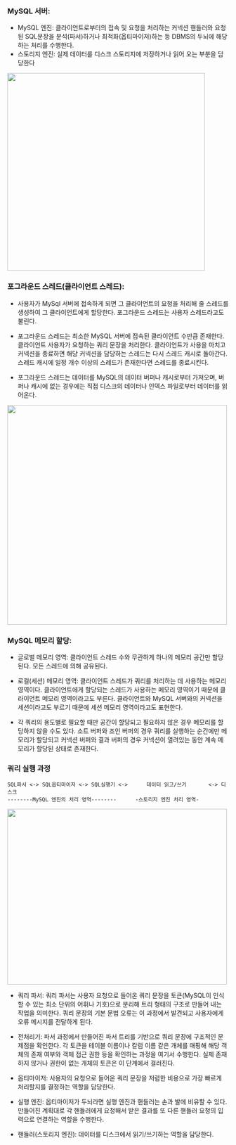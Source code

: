 

### MySQL 서버:
- MySQL 엔진: 클라이언트로부터의 접속 및 요청을 처리하는 커넥션 핸들러와 요청된 SQL문장을 분석(파서)하거나 최적화(옵티마이저)하는 등 DBMS의 두뇌에 해당하는 처리를 수행한다.
- 스토리지 엔진: 실제 데이터를 디스크 스토리지에 저장하거나 읽어 오는 부분을 담당한다
<img src="https://user-images.githubusercontent.com/66231761/154495756-a73e38e2-15d5-42d1-9a33-929f32bb6d91.png" width="450" height="450"/>                                                                                                                                                                                                                                                                              

### 포그라운드 스레드(클라이언트 스레드):
- 사용자가 MySql 서버에 접속하게 되면 그 클라이언트의 요청을 처리해 줄 스레드를 생성하여 그 클라이언트에게 할당한다. 포그라운드 스레드는 사용자 스레드라고도 불린다.

- 포그라운드 스레드는 최소한 MySQL 서버에 접속된 클라이언트 수만큼 존재한다. 클라이언트 사용자가 요청하는 쿼리 문장을 처리한다. 
  클라이언트가 사용을 마치고 커넥션을 종료하면 해당 커넥션을 담당하는 스레드는 다시 스레드 캐시로 돌아간다. 스레드 캐시에 일정 개수 이상의 스레드가 존재한다면 스레드를 종료시킨다.
  
- 포그라운드 스레드는 데이터를 MySQL의 데이터 버퍼나 캐시로부터 가져오며, 버퍼나 캐시에 없는 경우에는 직접 디스크의 데이터나 인덱스 파일로부터 데이터를 읽어온다.
<img src="https://user-images.githubusercontent.com/70372188/214121092-93c69ff8-8ab2-4edf-a028-4d0fe8c4539c.png" width="500" height="500"/>                                                                                                                                                                                                                                                                              

### MySQL 메모리 할당:

- 글로벌 메모리 영역: 클라이언트 스레드 수와 무관하게 하나의 메모리 공간만 할당된다. 모든 스레드에 의해 공유된다.

- 로컬(세션) 메모리 영역: 클라이언트 스레드가 쿼리를 처리하는 데 사용하는 메모리 영역이다. 클라이언트에게 할당되는 스레드가 사용하는 메모리 영역이기 때문에 클라이언트 메모리 영역이라고도
  부른다. 클라이언트와 MySQL 서버와의 커넥션을 세션이라고도 부르기 때문에 세션 메모리 영역이라고도 표현한다.
 
- 각 쿼리의 용도별로 필요할 때만 공간이 할당되고 필요하지 않은 경우 메모리를 할당하지 않을 수도 있다. 소트 버퍼와 조인 버퍼의 경우 쿼리를 실행하는 순간에만 메모리가 할당되고 
  커넥션 버퍼와 결과 버퍼의 경우 커넥션이 열려있는 동안 계속 메모리가 할당된 상태로 존재한다.
  
### 쿼리 실행 과정

```
SQL파서 <-> SQL옵티마이저 <-> SQL실행기 <->      데이터 읽고/쓰기       <-> 디스크
--------MySQL 엔진의 처리 영역--------      -스토리지 엔진 처리 영역-
```
<img src="https://user-images.githubusercontent.com/66231761/154495992-9093bdc4-a539-4dc0-9ee1-e6d35a726d60.png" width="500" height="400"/>       

- 쿼리 파서: 쿼리 파서는 사용자 요청으로 들어온 쿼리 문장을 토큰(MySQL이 인식할 수 있는 최소 단위의 어휘나 기호)으로 분리해 트리 형태의 구조로 만들어 내는 작업을 의미한다. 
  쿼리 문장의 기본 문법 오류는 이 과정에서 발견되고 사용자에게 오류 메시지를 전달하게 된다.

- 전처리기: 파서 과정에서 만들어진 파서 트리를 기반으로 쿼리 문장에 구조적인 문제점을 확인한다. 
  각 토큰을 테이블 이름이나 칼럼 이름 같은 개체를 매핑해 해당 객체의 존재 여부와 객체 접근 권한 등을 확인하는 과정을 여기서 수행한다.
  실제 존재하지 않거나 권한이 없는 개체의 토큰은 이 단계에서 걸러진다.

- 옵티마이저: 사용자의 요청으로 들어온 쿼리 문장을 저렴한 비용으로 가장 빠르게 처리할지를 결정하는 역할을 담당한다.

- 실행 엔진: 옵티마이저가 두뇌라면 실행 엔진과 핸들러는 손과 발에 비유할 수 있다. 
  만들어진 계획대로 각 핸들러에게 요청해서 받은 결과를 또 다른 핸들러 요청의 입력으로 연결하는 역할을 수행한다.

- 핸들러(스토리지 엔진): 데이터를 디스크에서 읽기/쓰기하는 역할을 담당한다.
